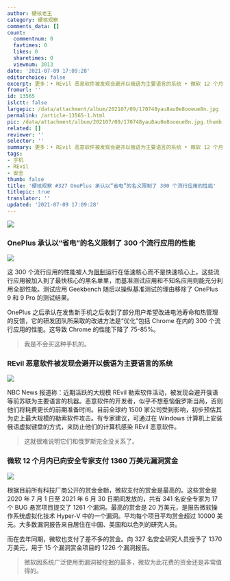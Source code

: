 ```yaml
---
author: 硬核老王
category: 硬核观察
comments_data: []
count:
  commentnum: 0
  favtimes: 0
  likes: 0
  sharetimes: 0
  viewnum: 3013
date: '2021-07-09 17:09:28'
editorchoice: false
excerpt: 更多：• REvil 恶意软件被发现会避开以俄语为主要语言的系统 • 微软 12 个月内已向安全专家支付 1360 万美元漏洞赏金
fromurl: ''
id: 13565
islctt: false
largepic: /data/attachment/album/202107/09/170748yau8au0e8ooeue8n.jpg
permalink: /article-13565-1.html
pic: /data/attachment/album/202107/09/170748yau8au0e8ooeue8n.jpg.thumb.jpg
related: []
reviewer: ''
selector: ''
summary: 更多：• REvil 恶意软件被发现会避开以俄语为主要语言的系统 • 微软 12 个月内已向安全专家支付 1360 万美元漏洞赏金
tags:
- 手机
- REvil
- 安全
thumb: false
title: '硬核观察 #327 OnePlus 承认以“省电”的名义限制了 300 个流行应用的性能'
titlepic: true
translator: ''
updated: '2021-07-09 17:09:28'
---
```


![](/data/attachment/album/202107/09/170748yau8au0e8ooeue8n.jpg)


### OnePlus 承认以“省电”的名义限制了 300 个流行应用的性能


![](/data/attachment/album/202107/09/170840l5usdfnkizz3kw7n.jpg)


这 300 个流行应用的性能被人为[限制](https://arstechnica.com/gadgets/2021/07/oneplus-admits-to-throttling-phones-after-launch-to-improve-battery-life/)运行在低速核心而不是快速核心上。这些流行应用被加入到了最快核心的黑名单里，而基准测试应用和不知名应用则能充分利用全部性能。测试应用 Geekbench 随后以操纵基准测试的理由移除了 OnePlus 9 和 9 Pro 的测试结果。


OnePlus 之后承认在发售新手机之后收到了部分用户希望改进电池寿命和热管理的反馈，它的研发团队所采取的改进方法是“优化”包括 Chrome 在内的 300 个流行应用的性能。这导致 Chrome 的性能下降了 75-85%。



> 
> 我是不会买这种手机的。
> 
> 
> 


### REvil 恶意软件被发现会避开以俄语为主要语言的系统


![](/data/attachment/album/202107/09/170858jeedkeludwfvvoke.jpg)


NBC News 报道称：近期活跃的大规模 REvil 勒索软件活动，被发现会避开俄语等前苏联为主要语言的机器。恶意软件的开发者，似乎不想惹恼俄罗斯当局，否则他们将耗费更长的前期准备时间。目前全球约 1500 家公司受到影响，初步预估其为史上最大规模的勒索软件攻击。有专家建议，可通过在 Windows 计算机上安装俄语虚拟键盘的方式，来防止他们的计算机感染 REvil 恶意软件。



> 
> 这就很难说明它们和俄罗斯完全没关系了。
> 
> 
> 


### 微软 12 个月内已向安全专家支付 1360 万美元漏洞赏金


![](/data/attachment/album/202107/09/170913m4ii9kwksxpz8jnn.jpg)


根据目前所有科技厂商公开的赏金金额，微软支付的赏金是最高的。这些赏金是 2020 年 7 月 1 日至 2021 年 6 月 30 日期间发放的，共有 341 名安全专家为 17 个 BUG 悬赏项目提交了 1261 个漏洞。最高的赏金是 20 万美元，是报告微软操作系统虚拟化技术 Hyper-V 中的一个漏洞。平均每个项目平均赏金超过 10000 美元。大多数漏洞报告来自居住在中国、美国和以色列的研究人员。


而在去年同期，微软也支付了差不多的赏金。向 327 名安全研究人员授予了 1370 万美元，用于 15 个漏洞赏金项目的 1226 个漏洞报告。



> 
> 微软因系统广泛使用而漏洞被挖掘的最多，微软为此花费的资金还是非常值得的。
> 
> 
>